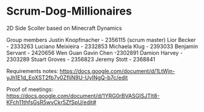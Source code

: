 # Scrum-Dog-Millionaires
2D Side Scoller based on Minecraft Dynamics

Group members
Justin Knopfmacher - 2356115 (scrum master)
Lior Becker - 2333263
Luciano Meixieira - 2332853
Michaela Klug - 2393033
Benjamin Servant - 2420656
Wen Guan Gavin Chen -2302891
Damion Harvey - 2303289
Stuart Groves - 2356823
Jeremy Stott - 2368841

Requirements notes:
https://docs.google.com/document/d/1LtWjn-yJh1E1d_EoXST2fb7v0ZfIiN9U-UyINgQ-b7c/edit


Proof of meetings:
https://docs.google.com/document/d/1YRG0rBVASGISJTlt8-KFch11thfsGsR5wvCkr5ZfSpU/edit#
